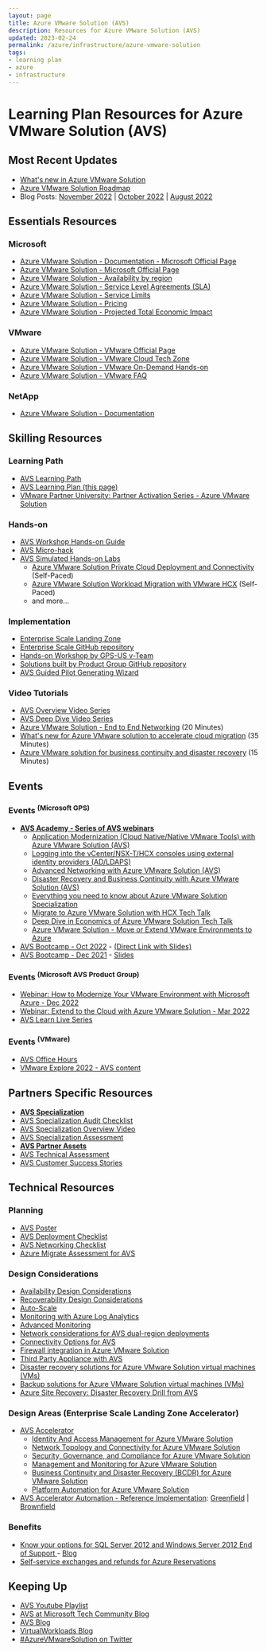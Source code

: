 ```yaml
---
layout: page
title: Azure VMware Solution (AVS)
description: Resources for Azure VMware Solution (AVS)
updated: 2023-02-24
permalink: /azure/infrastructure/azure-vmware-solution
tags: 
- learning plan
- azure
- infrastructure
---
```


# Learning Plan Resources for Azure VMware Solution (AVS)

## Most Recent Updates
* [What's new in Azure VMware Solution](https://learn.microsoft.com/en-us/azure/azure-vmware/azure-vmware-solution-platform-updates)
* [Azure VMware Solution Roadmap](https://aka.ms/avsroadmap)
* Blog Posts: [November 2022](https://azure.microsoft.com/en-us/blog/announcing-more-azure-vmware-solution-enhancements/)
 | [October 2022](https://techcommunity.microsoft.com/t5/azure-migration-and/what-s-new-in-azure-vmware-solution-october-2022/ba-p/3645077)
 | [August 2022](https://azure.microsoft.com/en-us/blog/announcing-new-enhancements-for-azure-vmware-solution/)

## Essentials Resources

### Microsoft
* [Azure VMware Solution - Documentation - Microsoft Official Page](https://learn.microsoft.com/en-us/azure/azure-vmware/)
* [Azure VMware Solution - Microsoft Official Page](https://azure.microsoft.com/en-us/services/azure-vmware/)
* [Azure VMware Solution - Availability by region](https://azure.microsoft.com/en-us/global-infrastructure/services/?products=azure-vmware&regions=all)
* [Azure VMware Solution - Service Level Agreements (SLA)](https://azure.microsoft.com/en-us/support/legal/sla/azure-vmware/v1_1/)
* [Azure VMware Solution - Service Limits](https://learn.microsoft.com/en-us/azure/azure-resource-manager/management/azure-subscription-service-limits#azure-vmware-solution-limits)
* [Azure VMware Solution - Pricing](https://azure.microsoft.com/en-us/pricing/details/azure-vmware/)
* [Azure VMware Solution - Projected Total Economic Impact](https://aka.ms/AVSTEIReport)

### VMware
* [Azure VMware Solution - VMware Official Page](https://cloud.vmware.com/azure-vmware-solution)
* [Azure VMware Solution - VMware Cloud Tech Zone](https://vmc.techzone.vmware.com/azure-vmware-solution)
* [Azure VMware Solution - VMware On-Demand Hands-on](https://aka.ms/AVSHOL)
* [Azure VMware Solution - VMware FAQ](https://www.vmware.com/content/dam/digitalmarketing/vmware/en/pdf/partners/vmw-faq-temp.pdf)

### NetApp
* [Azure VMware Solution - Documentation](https://docs.netapp.com/us-en/netapp-solutions/ehc/azure/index.html)

## Skilling Resources
### Learning Path
* [AVS Learning Path](https://aka.ms/avslearn)
* [AVS Learning Plan (this page)](https://aka.ms/AVSLearningPlan)
* [VMware Partner University: Partner Activation Series - Azure VMware Solution](https://partneruniversity.vmware.com/site/program.do?dispatch=showCourseSession&id=f0b0e6cf-03f0-11ec-8643-0cc47adeb5f8)

### Hands-on
* [AVS Workshop Hands-on Guide](https://aka.ms/AVSHub)
* [AVS Micro-hack](https://aka.ms/AVSMicroHack)
* [AVS Simulated Hands-on Labs](https://aka.ms/AVSHOL)
  * [Azure VMware Solution Private Cloud Deployment and Connectivity](http://labs.hol.vmware.com/HOL/catalogs/lab/9051) (Self-Paced)
  * [Azure VMware Solution Workload Migration with VMware HCX](https://labs.hol.vmware.com/HOL/catalogs/lab/9433) (Self-Paced)
  * and more...

### Implementation
* [Enterprise Scale Landing Zone](https://aka.ms/AVSEnterpriseScale)
* [Enterprise Scale GitHub repository](https://aka.ms/AVSEnterpriseScaleRepo)
* [Hands-on Workshop by GPS-US v-Team](https://aka.ms/AVSHub)
* [Solutions built by Product Group GitHub repository](https://github.com/Azure/azure-vmware-solution)
* [AVS Guided Pilot Generating Wizard](https://aka.ms/avsguidedpilot)

### Video Tutorials
* [AVS Overview Video Series](https://aka.ms/AVSTechOverview)
* [AVS Deep Dive Video Series](https://aka.ms/AVSDeepDive)
* [Azure VMware Solution - End to End Networking](https://www.youtube.com/watch?v=6_LYsYicacs) (20 Minutes)
* [What's new for Azure VMware solution to accelerate cloud migration](https://www.youtube.com/watch?v=k0UaEqgTPdo&t=733s) (35 Minutes)
* [Azure VMware solution for business continuity and disaster recovery](https://www.youtube.com/watch?v=rhTgVqR4pps) (15 Minutes)


## Events 
### Events <sup>(Microsoft GPS)</sup>
* [**AVS Academy - Series of AVS webinars**](https://aka.ms/AVSacademy)
  * [Application Modernization (Cloud Native/Native VMware Tools) with Azure VMware Solution (AVS)](https://msuspartners.eventbuilder.com/event/63837?source=AVSAcademy)
  * [Logging into the vCenter/NSX-T/HCX consoles using external identity providers (AD/LDAPS)](https://msuspartners.eventbuilder.com/event/68299?source=AVSAcademy)
  * [Advanced Networking with Azure VMware Solution (AVS)](https://msuspartners.eventbuilder.com/event/63836?source=AVSAcademy)
  * [Disaster Recovery and Business Continuity with Azure VMware Solution (AVS)](https://msuspartners.eventbuilder.com/event/63835?source=AVSAcademy)
  * [Everything you need to know about Azure VMware Solution Specialization](https://msuspartners.eventbuilder.com/event/65447?source=AVSAcademy)
  * [Migrate to Azure VMware Solution with HCX Tech Talk](https://msuspartners.eventbuilder.com/event/62040?source=AVSAcademy)
  * [Deep Dive in Economics of Azure VMware Solution Tech Talk](https://msuspartners.eventbuilder.com/event/55981?source=AVSAcademy)
  * [Azure VMware Solution - Move or Extend VMware Environments to Azure](https://msuspartners.eventbuilder.com/event/40430)
* [AVS Bootcamp - Oct 2022](https://aka.ms/AVSBootCamp2022) - [(Direct Link with Slides)](https://partner.microsoft.com/en-US/asset/collection/oct-2022-microsoft-azure-vmware-solution-avs-boot-camp#/)
* [AVS Bootcamp - Dec 2021](https://msuspartners.eventbuilder.com/GPSAzureVMwareSolutionBootCamp) - [Slides](https://aka.ms/mpn/decks/avs)

### Events <sup>(Microsoft AVS Product Group)</sup>
* [Webinar: How to Modernize Your VMware Environment with Microsoft Azure - Dec 2022](https://aka.ms/AVS-Webinar22)
* [Webinar: Extend to the Cloud with Azure VMware Solution - Mar 2022](https://aka.ms/AzureVMwareSolution2022)
* [AVS Learn Live Series](https://aka.ms/learnlive-run-vmware-workloads-azure-vmware-solution)

### Events <sup>(VMware)</sup>
* [AVS Office Hours](https://aka.ms/AVSOfficeHours)
* [VMware Explore 2022 - AVS content](https://www.vmware.com/explore/video-library.html#product=%22Azure%20VMware%20Solution%22&year=2022)


## Partners Specific Resources
* [**AVS Specialization**](https://aka.ms/AVSSpecial)
* [AVS Specialization Audit Checklist](https://aka.ms/AVSAdvSpecAudit)
* [AVS Specialization Overview Video](https://aka.ms/AVSAdvSpecVideo)
* [AVS Specialization Assessment](https://aka.ms/AVSAdvSpecAssess)
* [**AVS Partner Assets**](https://aka.ms/AVSPartnerAssets)
* [AVS Technical Assessment](https://partner.microsoft.com/en-nl/asset/collection/azure-vmware-solution-avs-technical-assessment#/)
* [AVS Customer Success Stories](https://aka.ms/AVSCustomerSuccess)

## Technical Resources
### Planning 
* [AVS Poster](https://www.vmware.com/content/dam/digitalmarketing/vmware/en/pdf/docs/vmw-avs-logical-design-deployment-connectivity.pdf)
* [AVS Deployment Checklist](https://learn.microsoft.com/en-us/azure/azure-vmware/production-ready-deployment-steps)
* [AVS Networking Checklist](https://learn.microsoft.com/en-us/azure/azure-vmware/tutorial-network-checklist)
* [Azure Migrate Assessment for AVS](https://learn.microsoft.com/en-us/azure/migrate/how-to-create-azure-vmware-solution-assessment)

### Design Considerations
* [Availability Design Considerations](https://techcommunity.microsoft.com/t5/azure-migration-and/azure-vmware-solution-availability-design-considerations/ba-p/3682915)
* [Recoverability Design Considerations](https://techcommunity.microsoft.com/t5/azure-migration-and/azure-vmware-solution-recoverability-design-considerations/ba-p/3746509)
* [Auto-Scale](https://techcommunity.microsoft.com/t5/azure-migration-and/azure-vmware-solution-auto-scale/ba-p/3690186)
* [Monitoring with Azure Log Analytics](https://techcommunity.microsoft.com/t5/azure-migration-and/monitoring-azure-vmware-solution-with-log-analytics/ba-p/3720515)
* [Advanced Monitoring](https://techcommunity.microsoft.com/t5/azure-migration-and/azure-vmware-solution-advanced-monitoring/ba-p/3686560)
* [Network considerations for AVS dual-region deployments](https://github.com/Azure/Enterprise-Scale-for-AVS/blob/main/BrownField/Networking/Concepts/Connectivity-Multi-region/dual-region-hub-spoke.md)
* [Connectivity Options for AVS](https://github.com/Azure/Enterprise-Scale-for-AVS/blob/main/BrownField/Networking/Concepts/Connectivity-Single-region/Implementation-Options.md)
* [Firewall integration in Azure VMware Solution](https://techcommunity.microsoft.com/t5/azure-migration-and/firewall-integration-in-azure-vmware-solution/ba-p/2254961)
* [Third Party Appliance with AVS](https://techcommunity.microsoft.com/t5/azure-migration/azure-vmware-solution-avs-connecting-3rd-party-networking-and/ba-p/1524297)
* [Disaster recovery solutions for Azure VMware Solution virtual machines (VMs)](https://learn.microsoft.com/en-us/azure/azure-vmware/ecosystem-disaster-recovery-vms)
* [Backup solutions for Azure VMware Solution virtual machines (VMs)](https://learn.microsoft.com/en-us/azure/azure-vmware/ecosystem-back-up-vms)
* [Azure Site Recovery: Disaster Recovery Drill from AVS](https://learn.microsoft.com/en-us/azure/site-recovery/avs-tutorial-dr-drill-azure)

### Design Areas (Enterprise Scale Landing Zone Accelerator)
* [AVS Accelerator](https://aka.ms/AVSAccelerator)
  * [Identity And Access Management for Azure VMware Solution](https://learn.microsoft.com/en-us/azure/cloud-adoption-framework/scenarios/azure-vmware/eslz-identity-and-access-management)
  * [Network Topology and Connectivity for Azure VMware Solution](https://learn.microsoft.com/en-us/azure/cloud-adoption-framework/scenarios/azure-vmware/eslz-network-topology-connectivity)
  * [Security, Governance, and Compliance for Azure VMware Solution](https://learn.microsoft.com/en-us/azure/cloud-adoption-framework/scenarios/azure-vmware/eslz-security-governance-and-compliance)
  * [Management and Monitoring for Azure VMware Solution](https://learn.microsoft.com/en-us/azure/cloud-adoption-framework/scenarios/azure-vmware/eslz-management-and-monitoring)
  * [Business Continuity and Disaster Recovery (BCDR) for Azure VMware Solution](https://learn.microsoft.com/en-us/azure/cloud-adoption-framework/scenarios/azure-vmware/eslz-business-continuity-and-disaster-recovery)
  * [Platform Automation for Azure VMware Solution](https://learn.microsoft.com/en-us/azure/cloud-adoption-framework/scenarios/azure-vmware/eslz-platform-automation-and-devops)
* [AVS Accelerator Automation - Reference Implementation](https://aka.ms/avsacceleratorautomation): [Greenfield](https://github.com/Azure/Enterprise-Scale-for-AVS/tree/main/AVS-Landing-Zone/GreenField) | [Brownfield](https://github.com/Azure/Enterprise-Scale-for-AVS/blob/main/BrownField)

### Benefits
* [Know your options for SQL Server 2012 and Windows Server 2012 End of Support
](https://www.microsoft.com/en-us/windows-server/extended-security-updates) - [Blog](https://cloudblogs.microsoft.com/sqlserver/2021/07/14/know-your-options-for-sql-server-2012-and-windows-server-2012-end-of-support/)
* [Self-service exchanges and refunds for Azure Reservations](https://learn.microsoft.com/en-us/azure/cost-management-billing/reservations/exchange-and-refund-azure-reservations)


## Keeping Up
* [AVS Youtube Playlist](https://aka.ms/AVSPlayList)
* [AVS at Microsoft Tech Community Blog](https://techcommunity.microsoft.com/t5/azure-migration/bg-p/AzureMigrationBlog)
* [AVS Blog](https://avs.ms)
* [VirtualWorkloads Blog](https://www.virtualworkloads.com/)
* [#AzureVMwareSolution on Twitter](https://twitter.com/hashtag/azurevmwaresolution)
